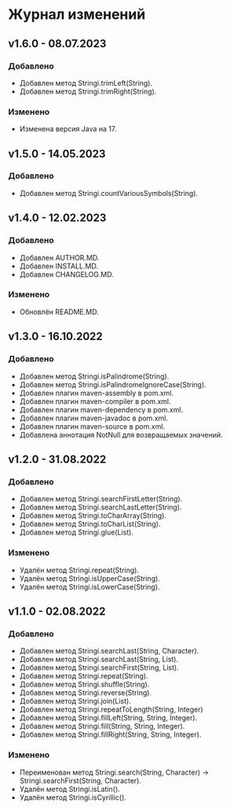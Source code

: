# Журнал изменений
## v1.6.0 - 08.07.2023
### Добавлено
* Добавлен метод Stringi.trimLeft(String).
* Добавлен метод Stringi.trimRight(String).

### Изменено
* Изменена версия Java на 17.

## v1.5.0 - 14.05.2023
### Добавлено
* Добавлен метод Stringi.countVariousSymbols(String).

## v1.4.0 - 12.02.2023
### Добавлено
* Добавлен AUTHOR.MD.
* Добавлен INSTALL.MD.
* Добавлен CHANGELOG.MD.

### Изменено
* Обновлён README.MD.

## v1.3.0 - 16.10.2022
### Добавлено
* Добавлен метод Stringi.isPalindrome(String).
* Добавлен метод Stringi.isPalindromeIgnoreCase(String).
* Добавлен плагин maven-assembly в pom.xml.
* Добавлен плагин maven-compiler в pom.xml.
* Добавлен плагин maven-dependency в pom.xml.
* Добавлен плагин maven-javadoc в pom.xml.
* Добавлен плагин maven-source в pom.xml.
* Добавлена аннотация NotNull для возвращаемых значений.

## v1.2.0 - 31.08.2022
### Добавлено
* Добавлен метод Stringi.searchFirstLetter(String).
* Добавлен метод Stringi.searchLastLetter(String).
* Добавлен метод Stringi.toCharArray(String).
* Добавлен метод Stringi.toCharList(String).
* Добавлен метод Stringi.glue(List<Character>).

### Изменено
* Удалён метод Stringi.repeat(String).
* Удалён метод Stringi.isUpperCase(String).
* Удалён метод Stringi.isLowerCase(String).

## v1.1.0 - 02.08.2022
### Добавлено
* Добавлен метод Stringi.searchLast(String, Character).
* Добавлен метод Stringi.searchLast(String, List<Character>).
* Добавлен метод Stringi.searchFirst(String, List<Character>).
* Добавлен метод Stringi.repeat(String).
* Добавлен метод Stringi.shuffle(String).
* Добавлен метод Stringi.reverse(String).
* Добавлен метод Stringi.join(List<String>).
* Добавлен метод Stringi.repeatToLength(String, Integer)
* Добавлен метод Stringi.fillLeft(String, String, Integer).
* Добавлен метод Stringi.fill(String, String, Integer).
* Добавлен метод Stringi.fillRight(String, String, Integer).

### Изменено
* Переименован метод Stringi.search(String, Character) -> Stringi.searchFirst(String, Character).
* Удалён метод Stringi.isLatin().
* Удалён метод Stringi.isCyrillic().
